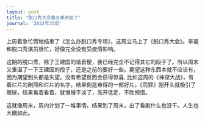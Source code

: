 ```yaml
---
layout: post
title: "脱口秀大会第五季开始了"
journal: '2022年35周'
---
```


上周着急忙慌地结束了《怎么办脱口秀专场》，这周立马上了《脱口秀大会》。李诞和脱口秀演员很忙，好像完全没有受疫情影响。

这期的脱口秀，除了王建国的谐音梗，我已经完全不记得其它的段子了。所以周末又重温了一下王建国的段子，还是之前的要好一些。期望这种东西本就不应该有，因为期望到头都是失望。没有希望反而会获得惊喜, 比如这周的《神探大战》，有着烂片的剧照和烂片的名字，结果倒是难得的一部好片。《罚罪》刚开头就吸引了眼球，结果看着看着，就慢慢平淡了，高开低走，不胜惋惜。

这就像周末，周内计划了一堆事情。结果到了周末，出了看剧什么也没干。人生也大概如此。